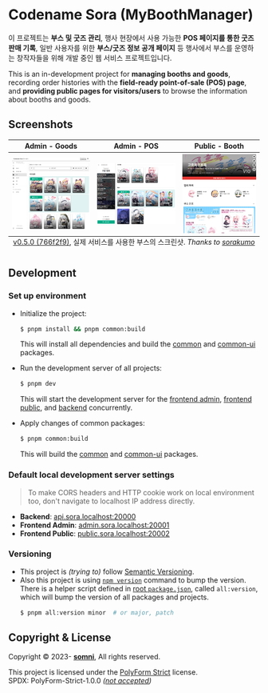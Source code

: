 # Codename Sora (MyBoothManager)
이 프로젝트는 **부스 및 굿즈 관리**, 행사 현장에서 사용 가능한 **POS 페이지를 통한 굿즈 판매 기록**, 일반 사용자를 위한 **부스/굿즈 정보 공개 페이지** 등 행사에서 부스를 운영하는 창작자들을 위해 개발 중인 웹 서비스 프로젝트입니다.

This is an in-development project for **managing booths and goods**, recording order histories with the **field-ready point-of-sale (POS) page**, and **providing public pages for visitors/users** to browse the information about booths and goods.

## Screenshots
<table>
  <thead>
    <tr>
      <th>Admin - Goods</th>
      <th>Admin - POS</th>
      <th>Public - Booth</th>
    </tr>
  </thead>
  <tbody>
    <tr>
      <th><img src="docs/images/v0.5.0-admin-goods-sorakumo.png" alt="MyBoothManager Admin - Goods"></th>
      <th><img src="docs/images/v0.5.0-admin-pos-sorakumo.png" alt="MyBoothManager Admin - POS"></th>
      <th><img src="docs/images/v0.5.0-public-booth-sorakumo.png" alt="MyBoothManager Public - Booth"></th>
    </tr>
  </tbody>

  <caption style="caption-side: bottom"><a href="https://github.com/somnisomni/MyBoothManager/tree/766f2f998a6a15bfa1db9ddf72d360d0982fe8d1">v0.5.0 (766f2f9)</a>, 실제 서비스를 사용한 부스의 스크린샷. <i>Thanks to <a href="https://twitter.com/sd_srkm">sorakumo</a></i></caption>
</table>


## Development
### Set up environment
* Initialize the project:
   ```bash
   $ pnpm install && pnpm common:build
   ```
   This will install all dependencies and build the [common](packages/Common) and [common-ui](packages/CommonUI) packages.

* Run the development server of all projects:
   ```bash
   $ pnpm dev
   ```
   This will start the development server for the [frontend admin](projects/Admin), [frontend public](projects/Public), and [backend](projects/Backend) concurrently.

* Apply changes of common packages:
   ```bash
   $ pnpm common:build
   ```
   This will build the [common](packages/Common) and [common-ui](packages/CommonUI) packages.

### Default local development server settings
> To make CORS headers and HTTP cookie work on local environment too, don't navigate to localhost IP address directly.
* **Backend**: [api.sora.localhost:20000](http://api.sora.localhost:20000)
* **Frontend Admin**: [admin.sora.localhost:20001](http://admin.sora.localhost:20001)
* **Frontend Public**: [public.sora.localhost:20002](http://public.sora.localhost:20002)

### Versioning
* This project is *(trying to)* follow [Semantic Versioning](https://semver.org/).
* Also this project is using [`npm version`](https://docs.npmjs.com/cli/commands/npm-version) command to bump the version.
  There is a helper script defined in [root `package.json`](package.json), called `all:version`, which will bump the version of all packages and projects.
  ```bash
  $ pnpm all:version minor  # or major, patch
  ```

## Copyright & License
Copyright © 2023- **[somni](https://github.com/somnisomni)**, All rights reserved.

This project is licensed under the [PolyForm Strict](LICENSE.md) license. <br>
SPDX: PolyForm-Strict-1.0.0 *([not accepted](https://github.com/spdx/license-list-XML/pull/1018))*
